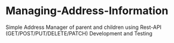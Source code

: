 # Managing-Address-Information
Simple Address Manager of parent and children using Rest-API (GET/POST/PUT/DELETE/PATCH) Development and Testing 
